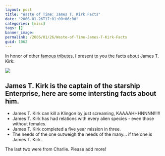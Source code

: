 ```yaml
---
layout: post
title: "Waste of Time: James T. Kirk Facts"
date: "2006-01-26T17:01:00+06:00"
categories: [misc]
tags: []
banner_image: 
permalink: /2006/01/26/Waste-of-Time-James-T-Kirk-Facts
guid: 1062
---
```


In honor of other <a href="http://www.chucknorrisfacts.com/">famous</a> <a href="http://www.cfmjunkies.com/wmblog/jack_bauer.cfm">tributes</a>, I present to you the facts about James T. Kirk:

<img src="http://ray.camdenfamily.com/images/j1.jpg">

<h2>James T. Kirk is the captain of the starship Enterprise, here are some intersting facts about him.</h2>

<ul>
<li>James T. Kirk can kill a Klingon by just screaming, KAAAAHHHNNNN!!!!!
<li>James T. Kirk has had relations with every alien species - even those without females.
<li>James T. Kirk completed a five year mission in three.
<li>The needs of the one outweigh the needs of the many... if the one is James T. Kirk.
</ul>

The last two were from Charlie. Please add more!
